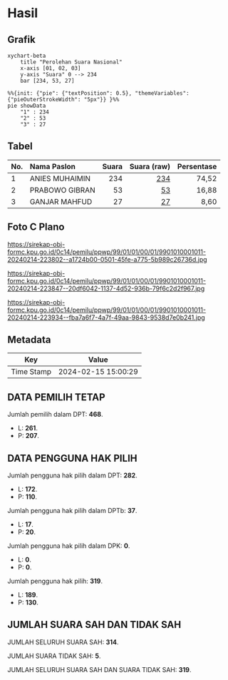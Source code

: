 # Hasil

## Grafik

```mermaid
xychart-beta
    title "Perolehan Suara Nasional"
    x-axis [01, 02, 03]
    y-axis "Suara" 0 --> 234
    bar [234, 53, 27]
```

```mermaid
%%{init: {"pie": {"textPosition": 0.5}, "themeVariables": {"pieOuterStrokeWidth": "5px"}} }%%
pie showData
    "1" : 234
    "2" : 53
    "3" : 27
```

## Tabel

| No. | Nama Paslon    | Suara | Suara (raw) | Persentase |
|:--- |:-------------- | -----:| -----------:| ----------:|
| 1   | ANIES MUHAIMIN | 234   | [234][p-1]  | 74,52      |
| 2   | PRABOWO GIBRAN | 53    | [53][p-2]   | 16,88      |
| 3   | GANJAR MAHFUD  | 27    | [27][p-3]   | 8,60       |


[p-1]: https://github.com/gigit-pemilu/pemilu-2024/blob/main/pilpres/hitung-suara/sub/99-luar-negeri/sub/01-abu-dhabi-uni-emirat-arab/sub/01-abu-dhabi-uni-emirat-arab/sub/0001-abu-dhabi-uni-emirat-arab/sub/011-ksk-002/sub/paslon-1.txt
[p-2]: https://github.com/gigit-pemilu/pemilu-2024/blob/main/pilpres/hitung-suara/sub/99-luar-negeri/sub/01-abu-dhabi-uni-emirat-arab/sub/01-abu-dhabi-uni-emirat-arab/sub/0001-abu-dhabi-uni-emirat-arab/sub/011-ksk-002/sub/paslon-2.txt
[p-3]: https://github.com/gigit-pemilu/pemilu-2024/blob/main/pilpres/hitung-suara/sub/99-luar-negeri/sub/01-abu-dhabi-uni-emirat-arab/sub/01-abu-dhabi-uni-emirat-arab/sub/0001-abu-dhabi-uni-emirat-arab/sub/011-ksk-002/sub/paslon-3.txt

## Foto C Plano

https://sirekap-obj-formc.kpu.go.id/0c14/pemilu/ppwp/99/01/01/00/01/9901010001011-20240214-223802--a1724b00-0501-45fe-a775-5b989c26736d.jpg

https://sirekap-obj-formc.kpu.go.id/0c14/pemilu/ppwp/99/01/01/00/01/9901010001011-20240214-223847--20df6042-1137-4d52-936b-79f6c2d2f967.jpg

https://sirekap-obj-formc.kpu.go.id/0c14/pemilu/ppwp/99/01/01/00/01/9901010001011-20240214-223934--fba7a6f7-4a7f-49aa-9843-9538d7e0b241.jpg


## Metadata

| Key        | Value               |
| ---------- | ------------------- |
| Time Stamp | 2024-02-15 15:00:29 |


## DATA PEMILIH TETAP

Jumlah pemilih dalam DPT: **468**.
 * L: **261**.
 * P: **207**.

## DATA PENGGUNA HAK PILIH

Jumlah pengguna hak pilih dalam DPT: **282**.
 * L: **172**.
 * P: **110**.

Jumlah pengguna hak pilih dalam DPTb: **37**.
 * L: **17**.
 * P: **20**.

Jumlah pengguna hak pilih dalam DPK: **0**.
 * L: **0**.
 * P: **0**.

Jumlah pengguna hak pilih: **319**.
 * L: **189**.
 * P: **130**.

## JUMLAH SUARA SAH DAN TIDAK SAH

JUMLAH SELURUH SUARA SAH: **314**.

JUMLAH SUARA TIDAK SAH: **5**.

JUMLAH SELURUH SUARA SAH DAN SUARA TIDAK SAH: **319**.


